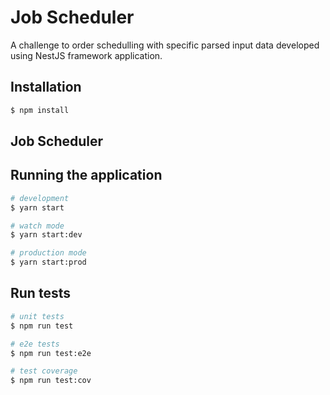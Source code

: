 # Job Scheduler

A challenge to order schedulling with specific parsed input data developed using NestJS framework application.

## Installation

```bash
$ npm install
```

## Job Scheduler

## Running the application

```bash
# development
$ yarn start

# watch mode
$ yarn start:dev

# production mode
$ yarn start:prod
```

## Run tests

```bash
# unit tests
$ npm run test

# e2e tests
$ npm run test:e2e

# test coverage
$ npm run test:cov
```